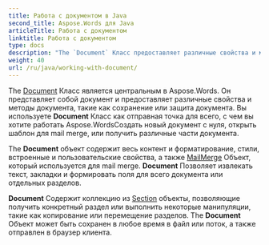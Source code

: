 ```yaml
---
title: Работа с документом в Java
second_title: Aspose.Words для Java
articleTitle: Работа с документом
linktitle: Работа с документом
type: docs
description: "The `Document` Класс предоставляет различные свойства и методы документа. Вы используете `Document` Класс как отправная точка для всего, с чем вы хотите работать Aspose.Words для Java. The `Document` Объект может быть сохранен в файл или поток, а также отправлен в браузер."
weight: 40
url: /ru/java/working-with-document/
---
```


The [Document](https://reference.aspose.com/words/java/com.aspose.words/document/) Класс является центральным в Aspose.Words. Он представляет собой документ и предоставляет различные свойства и методы документа, такие как сохранение или защита документа. Вы используете **Document** Класс как отправная точка для всего, с чем вы хотите работать Aspose.WordsСоздать новый документ с нуля, открыть шаблон для mail merge, или получить различные части документа.

The **Document** объект содержит весь контент и форматирование, стили, встроенные и пользовательские свойства, а также [MailMerge](https://reference.aspose.com/words/java/com.aspose.words/mailmerge/) Объект, который используется для mail merge. **Document** Позволяет извлекать текст, закладки и формировать поля для всего документа или отдельных разделов.

**Document** Содержит коллекцию из [Section](https://reference.aspose.com/words/java/com.aspose.words/section/) объекты, позволяющие получить конкретный раздел или выполнить некоторые манипуляции, такие как копирование или перемещение разделов. The **Document** Объект может быть сохранен в любое время в файл или поток, а также отправлен в браузер клиента.
